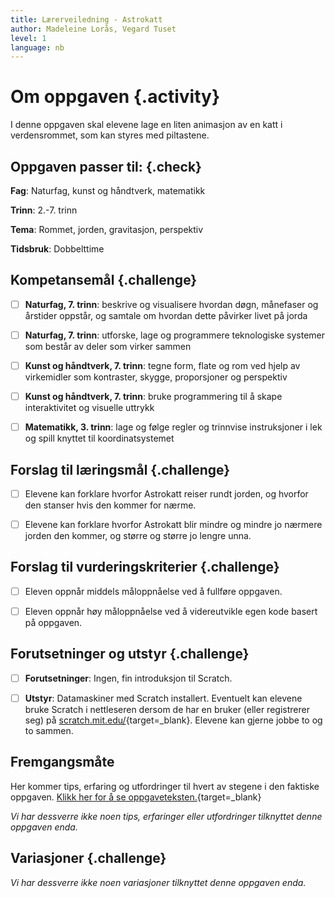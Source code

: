 ```yaml
---
title: Lærerveiledning - Astrokatt
author: Madeleine Lorås, Vegard Tuset
level: 1
language: nb
---
```



# Om oppgaven {.activity}

I denne oppgaven skal elevene lage en liten animasjon av en katt i
verdensrommet, som kan styres med piltastene.

## Oppgaven passer til: {.check}

 __Fag__: Naturfag, kunst og håndtverk, matematikk

__Trinn__: 2.-7. trinn

__Tema__: Rommet, jorden, gravitasjon, perspektiv

__Tidsbruk__: Dobbelttime

## Kompetansemål {.challenge}

- [ ]  __Naturfag, 7. trinn__: beskrive og visualisere hvordan døgn, månefaser
       og årstider oppstår, og samtale om hvordan dette påvirker livet på jorda

- [ ]  __Naturfag, 7. trinn__: utforske, lage og programmere teknologiske
       systemer som består av deler som virker sammen

- [ ]  __Kunst og håndtverk, 7. trinn__: tegne form, flate og rom ved hjelp av
       virkemidler som kontraster, skygge, proporsjoner og perspektiv

- [ ]   __Kunst og håndtverk, 7. trinn__: bruke programmering til å skape
       interaktivitet og visuelle uttrykk

- [ ]  __Matematikk, 3. trinn__: lage og følge regler og trinnvise
       instruksjoner i lek og spill knyttet til koordinatsystemet

## Forslag til læringsmål {.challenge}

- [ ]  Elevene kan forklare hvorfor Astrokatt reiser rundt jorden, og hvorfor
       den stanser hvis den kommer for nærme.

- [ ]  Elevene kan forklare hvorfor Astrokatt blir mindre og mindre jo nærmere
       jorden den kommer, og større og større jo lengre unna.

## Forslag til vurderingskriterier {.challenge}

- [ ]   Eleven oppnår middels måloppnåelse ved å fullføre oppgaven.

- [ ]   Eleven oppnår høy måloppnåelse ved å videreutvikle egen kode basert på
        oppgaven.

## Forutsetninger og utstyr {.challenge}

- [ ]  __Forutsetninger__: Ingen, fin introduksjon til Scratch.

- [ ]  __Utstyr__: Datamaskiner med Scratch installert. Eventuelt kan elevene
       bruke Scratch i nettleseren dersom de har en bruker (eller registrerer
       seg) på [scratch.mit.edu/](http://scratch.mit.edu/){target=_blank}.
       Elevene kan gjerne jobbe to og to sammen.

## Fremgangsmåte

Her kommer tips, erfaring og utfordringer til hvert av stegene i den faktiske
oppgaven. [Klikk her for å se
oppgaveteksten.](../astrokatt/astrokatt.html){target=_blank}

_Vi har dessverre ikke noen tips, erfaringer eller utfordringer tilknyttet denne oppgaven enda._

## Variasjoner {.challenge}

_Vi har dessverre ikke noen variasjoner tilknyttet denne oppgaven enda._

